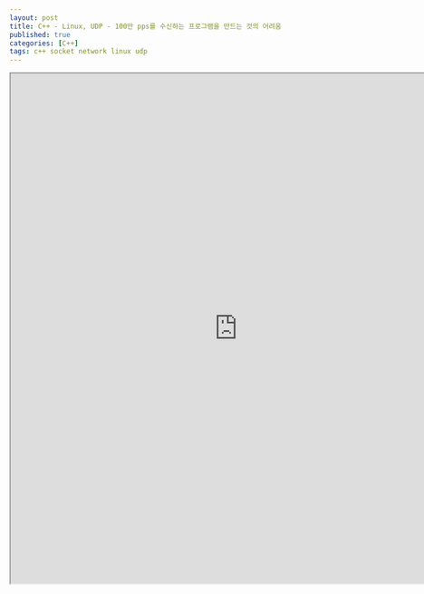 ```yaml
---
layout: post
title: C++ - Linux, UDP - 100만 pps를 수신하는 프로그램을 만드는 것의 어려움
published: true
categories: [C++]
tags: c++ socket network linux udp
---
```

<iframe width="800" height="900" src="https://docs.google.com/document/d/e/2PACX-1vTTt7lAijOJaTXoalNtJbJlASns1OQz2sCR-H-mBI-eZs1TSYx2bXqo55v_BFkW7qEUVzyzDfVBKZuu/pub?embedded=true"></iframe>     
  